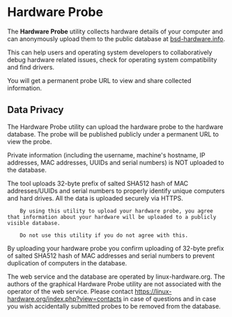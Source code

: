 # Hardware Probe

The __Hardware Probe__ utility collects hardware details of your computer and can anonymously upload them to the public database at [bsd-hardware.info](https://bsd-hardware.info/?d=helloSystem).

This can help users and operating system developers to collaboratively debug hardware related issues, check for operating system compatibility and find drivers.

You will get a permanent probe URL to view and share collected information.

## Data Privacy

The Hardware Probe utility can upload the hardware probe to the hardware database. The probe will be published publicly under a permanent URL to view the probe.
           
Private information (including the username, machine's hostname, IP addresses, MAC addresses, UUIDs and serial numbers) is NOT uploaded to the database.

The tool uploads 32-byte prefix of salted SHA512 hash of MAC addresses/UUIDs and serial numbers to properly identify unique computers and hard drives. All the data is uploaded securely via HTTPS.

``` .. note::
    By using this utility to upload your hardware probe, you agree that information about your hardware will be uploaded to a publicly visible database.

    Do not use this utility if you do not agree with this.
```

By uploading your hardware probe you confirm uploading of 32-byte prefix of salted SHA512 hash of MAC addresses and serial numbers to prevent duplication of computers in the database.

The web service and the database are operated by linux-hardware.org. The authors of the graphical Hardware Probe utility are not associated with the operator of the web service. Please contact https://linux-hardware.org/index.php?view=contacts in case of questions and in case you wish accidentally submitted probes to be removed from the database.
